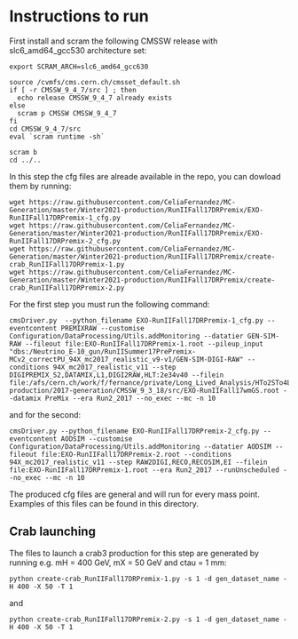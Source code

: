 # Instructions to run

First install and scram the following CMSSW release with slc6_amd64_gcc530 architecture set:

```
export SCRAM_ARCH=slc6_amd64_gcc630

source /cvmfs/cms.cern.ch/cmsset_default.sh
if [ -r CMSSW_9_4_7/src ] ; then
  echo release CMSSW_9_4_7 already exists
else
  scram p CMSSW CMSSW_9_4_7
fi
cd CMSSW_9_4_7/src
eval `scram runtime -sh`

scram b
cd ../..
```
In this step the cfg files are alreade available in the repo, you can dowload them by running:
```
wget https://raw.githubusercontent.com/CeliaFernandez/MC-Generation/master/Winter2021-production/RunIIFall17DRPremix/EXO-RunIIFall17DRPremix-1_cfg.py
wget https://raw.githubusercontent.com/CeliaFernandez/MC-Generation/master/Winter2021-production/RunIIFall17DRPremix/EXO-RunIIFall17DRPremix-2_cfg.py
wget https://raw.githubusercontent.com/CeliaFernandez/MC-Generation/master/Winter2021-production/RunIIFall17DRPremix/create-crab_RunIIFall17DRPremix-1.py
wget https://raw.githubusercontent.com/CeliaFernandez/MC-Generation/master/Winter2021-production/RunIIFall17DRPremix/create-crab_RunIIFall17DRPremix-2.py
```


For the first step you must run the following command:
```
cmsDriver.py  --python_filename EXO-RunIIFall17DRPremix-1_cfg.py --eventcontent PREMIXRAW --customise Configuration/DataProcessing/Utils.addMonitoring --datatier GEN-SIM-RAW --fileout file:EXO-RunIIFall17DRPremix-1.root --pileup_input "dbs:/Neutrino_E-10_gun/RunIISummer17PrePremix-MCv2_correctPU_94X_mc2017_realistic_v9-v1/GEN-SIM-DIGI-RAW" --conditions 94X_mc2017_realistic_v11 --step DIGIPREMIX_S2,DATAMIX,L1,DIGI2RAW,HLT:2e34v40 --filein file:/afs/cern.ch/work/f/fernance/private/Long_Lived_Analysis/HTo2STo4L-production/2017-generation/CMSSW_9_3_18/src/EXO-RunIIFall17wmGS.root --datamix PreMix --era Run2_2017 --no_exec --mc -n 10
```

and for the second:
```
cmsDriver.py --python_filename EXO-RunIIFall17DRPremix-2_cfg.py --eventcontent AODSIM --customise Configuration/DataProcessing/Utils.addMonitoring --datatier AODSIM --fileout file:EXO-RunIIFall17DRPremix-2.root --conditions 94X_mc2017_realistic_v11 --step RAW2DIGI,RECO,RECOSIM,EI --filein file:EXO-RunIIFall17DRPremix-1.root --era Run2_2017 --runUnscheduled --no_exec --mc -n 10
```

The produced cfg files are general and will run for every mass point. Examples of this files can be found in this directory.

## Crab launching

The files to launch a crab3 production for this step are generated by running e.g. mH = 400 GeV, mX = 50 GeV and ctau = 1 mm:
```
python create-crab_RunIIFall17DRPremix-1.py -s 1 -d gen_dataset_name -H 400 -X 50 -T 1
```
and
```
python create-crab_RunIIFall17DRPremix-2.py -s 1 -d gen_dataset_name -H 400 -X 50 -T 1
```
